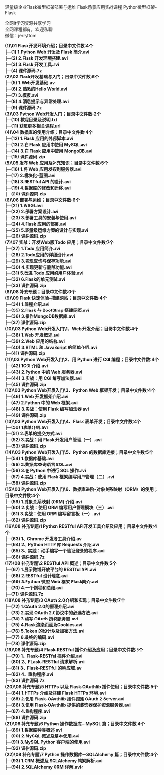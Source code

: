 轻量级企业Flask微型框架部署与运维 Flask场景应用实战课程 Python微型框架-Flask

全网it学习资源共享学习<br>全网课程都有，欢迎私聊<br>微信：jerryttom<br>

<strong>(1)\01 Flask开发环境介绍；目录中文件数:4个</strong><br> <strong>├─(1) 1.Python Web 开发及 Flask 简介.avi</strong><br> <strong>├─(2) 2.Flask 开发环境搭建.avi</strong><br> <strong>├─(3) 3.Flask 开发工具.avi</strong><br> <strong>├─(4) 课件源码.7z</strong><br> <strong>(2)\02 Flask开发基础与入门；目录中文件数:5个</strong><br> <strong>├─(5) 1.Web开发基础.avi</strong><br> <strong>├─(6) 2.熟悉的Hello World.avi</strong><br> <strong>├─(7) 3.模板.avi</strong><br> <strong>├─(8) 4.消息提示与异常处理.avi</strong><br> <strong>├─(9) 课件源码.7z</strong><br> <strong>(3)\03 Python Web开发入门；目录中文件数:2个</strong><br> <strong>├─(10) 教程目录及说明.txt</strong><br> <strong>├─(11) 获取更多相关课程.url</strong><br> <strong>(4)\04 数据库的使用介绍；目录中文件数:4个</strong><br> <strong>├─(12) 1.Flask 应用的外部脚本.avi</strong><br> <strong>├─(13) 2.在 Flask 应用中使用 MySQL.avi</strong><br> <strong>├─(14) 3.在 Flask 应用中使用 MongoDB.avi</strong><br> <strong>├─(15) 课件源码.zip</strong><br> <strong>(5)\05 发布 Web 应用及补充知识；目录中文件数:5个</strong><br> <strong>├─(16) 1.将 Web 应用发布到服务器.avi</strong><br> <strong>├─(17) 2.模块化–蓝图.avi</strong><br> <strong>├─(18) 3.RESTful API 的设计.avi</strong><br> <strong>├─(19) 4.数据库的修改和迁移.avi</strong><br> <strong>├─(20) 课件源码.zip</strong><br> <strong>(6)\06 部署与运维；目录中文件数:6个</strong><br> <strong>├─(21) 1.WSGI.avi</strong><br> <strong>├─(22) 2.部署方案设计.avi</strong><br> <strong>├─(23) 3.部署工具的安装与使用.avi</strong><br> <strong>├─(24) 4.Flask 应用的部署.avi</strong><br> <strong>├─(25) 5.轻量级运维方案的设计与实现.avi</strong><br> <strong>├─(26) 课件源码.zip</strong><br> <strong>(7)\07 实战：开发Web版 Todo 应用；目录中文件数:7个</strong><br> <strong>├─(27) 1.Todo 应用简介.avi</strong><br> <strong>├─(28) 2.Todo应用的详细设计.avi</strong><br> <strong>├─(29) 3.实现查询与保存功能.avi</strong><br> <strong>├─(30) 4.实现更新与删除功能.avi</strong><br> <strong>├─(31) 5.改进 Todo 应用的用户体验.avi</strong><br> <strong>├─(32) 6.Flask的单元测试.avi</strong><br> <strong>├─(33) 课件源码.zip</strong><br> <strong>(8)\08 补充专题；目录中文件数:0个</strong><br> <strong>(9)\09 Flask 快速体验-搭建网站；目录中文件数:4个</strong><br> <strong>├─(34) 1.课程介绍.avi</strong><br> <strong>├─(35) 2.Flask 与 BootStrap 搭建网页.avi</strong><br> <strong>├─(36) 3.操作MongoDB数据库.avi</strong><br> <strong>├─(37) 课件源码.zip</strong><br> <strong>(10)\03 Python Web开发入门\1、Web 开发介绍；目录中文件数:4个</strong><br> <strong>├─(38) 1.Web 开发概述.avi</strong><br> <strong>├─(39) 2.Web 应用的结构.avi</strong><br> <strong>├─(40) 3.HTML 和 JavaScript 的简单介绍.avi</strong><br> <strong>├─(41) 课件源码.zip</strong><br> <strong>(11)\03 Python Web开发入门\2、用 Python 进行 CGI 编程；目录中文件数:4个</strong><br> <strong>├─(42) 1CGI 介绍.avi</strong><br> <strong>├─(43) 2.Python 中的 Web 服务器.avi</strong><br> <strong>├─(44) 3.实战：用 CGI 编写加法器.avi</strong><br> <strong>├─(45) 课件源码.zip</strong><br> <strong>(12)\03 Python Web开发入门\3、Python Web 框架开发；目录中文件数:4个</strong><br> <strong>├─(46) 1.Web 开发框架介绍.avi</strong><br> <strong>├─(47) 2.Python 中的 Web 框架.avi</strong><br> <strong>├─(48) 3.实战：使用 Flask 编写加法器.avi</strong><br> <strong>├─(49) 课件源码.zip</strong><br> <strong>(13)\03 Python Web开发入门\4、Flask 表单开发；目录中文件数:4个</strong><br> <strong>├─(50) 1表单介绍.avi</strong><br> <strong>├─(51) 2.表单的提交方式.avi</strong><br> <strong>├─(52) 3.实战：用 Flask 开发用户管理（一）.avi</strong><br> <strong>├─(53) 课件源码.zip</strong><br> <strong>(14)\03 Python Web开发入门\5、Python 的数据库连接；目录中文件数:5个</strong><br> <strong>├─(54) 1.数据库基础.avi</strong><br> <strong>├─(55) 2.数据库查询语言 SQL.avi</strong><br> <strong>├─(56) 3.在 Python 中进行 SQL 操作.avi</strong><br> <strong>├─(57) 4.实战：使用 Flask 框架编写用户管理（二）.avi</strong><br> <strong>├─(58) 课件源码.zip</strong><br> <strong>(15)\03 Python Web开发入门\6、数据库进阶-对象关系映射（ORM）的使用；目录中文件数:4个</strong><br> <strong>├─(59) 1.对象关系映射 (ORM) 介绍.avi</strong><br> <strong>├─(60) 2.实战：使用 ORM 编写用户管理模块（三）.avi</strong><br> <strong>├─(61) 3.实战：使用 ORM 编写留言板（一）.avi</strong><br> <strong>├─(62) 课件源码.zip</strong><br> <strong>(16)\08 补充专题\1 Python RESTful API开发工具介绍及应用；目录中文件数:4个</strong><br> <strong>├─(63) 1、Chrome 开发者工具介绍.avi</strong><br> <strong>├─(64) 2、Python HTTP 库 Requests 介绍.avi</strong><br> <strong>├─(65) 3、实践：动手编写一个验证登录的程序.avi</strong><br> <strong>├─(66) 课件源码.7z</strong><br> <strong>(17)\08 补充专题\2 RESTful API 概述；目录中文件数:5个</strong><br> <strong>├─(67) 1.展示微博开放平台的 RESTful API.avi</strong><br> <strong>├─(68) 2.RESTful 设计理念.avi</strong><br> <strong>├─(69) 3.Python 微型 Web 框架 Flask简介.avi</strong><br> <strong>├─(70) 4.一个例程和总结.avi</strong><br> <strong>├─(71) 课件源码.7z</strong><br> <strong>(18)\08 补充专题\3 OAuth 2.0介绍和实现；目录中文件数:7个</strong><br> <strong>├─(72) 1.OAuth 2.0的原理介绍.avi</strong><br> <strong>├─(73) 2.实现 OAuth 2.0协议中的必选方法.avi</strong><br> <strong>├─(74) 3.编写 OAuth 授权服务器.avi</strong><br> <strong>├─(75) 4.Flask渲染页面及Cookies.avi</strong><br> <strong>├─(76) 5.Token 的设计以及加密方法.avi</strong><br> <strong>├─(77) 6.最终的编码.avi</strong><br> <strong>├─(78) 课件源码.zip</strong><br> <strong>(19)\08 补充专题\4 Flask-RESTful 插件介绍及应用；目录中文件数:5个</strong><br> <strong>├─(79) 1、Flask-RESTful 插件介绍.avi</strong><br> <strong>├─(80) 2、FLask-RESTful 请求解析.avi</strong><br> <strong>├─(81) 3、Flask-RESTful 的响应域.avi</strong><br> <strong>├─(82) 4、重构程序.avi</strong><br> <strong>├─(83) 课件源码.7z</strong><br> <strong>(20)\08 补充专题\5 HTTPs 以及 Flask-OAuthlib 插件使用；目录中文件数:5个</strong><br> <strong>├─(84) 1.HTTPs 介绍及搭建 Flask HTTPs 环境.avi</strong><br> <strong>├─(85) 2.使用 Flask-OAuthlib 插件搭建 OAuth 2 Server.avi</strong><br> <strong>├─(86) 3.使用 Flask-OAuthlib 提供的装饰器保护资源服务器.avi</strong><br> <strong>├─(87) 4.重构程序.avi</strong><br> <strong>├─(88) 课件源码.zip</strong><br> <strong>(21)\08 补充专题\6 Python 操作数据库 – MySQL 篇；目录中文件数:4个</strong><br> <strong>├─(89) 1.数据库种类概述.avi</strong><br> <strong>├─(90) 2.MySQL 概述及基本使用.avi</strong><br> <strong>├─(91) 3.MySQL Python 客户端的使用.avi</strong><br> <strong>├─(92) 课件源码.zip</strong><br> <strong>(22)\08 补充专题\7 Python 操作数据库－SQLAlchemy 篇；目录中文件数:4个</strong><br> <strong>├─(93) 1.ORM 概述及 SQLAlchemy 构架解析.avi</strong><br> <strong>├─(94) 2.SQLAlchemy ORM 详解.avi</strong><